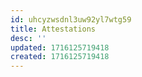 ```yaml
---
id: uhcyzwsdnl3uw92yl7wtg59
title: Attestations
desc: ''
updated: 1716125719418
created: 1716125719418
---
```

